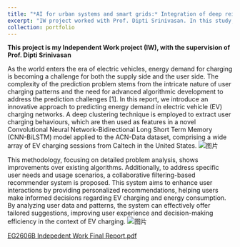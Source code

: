 ```yaml
---
title: "*AI for urban systems and smart grids:* Integration of deep reinforcement learning (DRL) to predict the demand for electricity in EV charging grids"
excerpt: "IW project worked with Prof. Dipti Srinivasan. In this study, deep clustering, LSTM networks, and collaborative filtering techniques were employed for clustering user behaviours and predicting energy demands in electric vehicle (EV) charging stations. Additionally, the user interface (UI) requires enhancements to better serve our primary stakeholders, the users and generators. Furthermore, the exploration of novel algorithms could offer substantial improvements in addressing these issues within the EV charging sector. This study emphasized the importance of utilizing data science and AI in urban systems."
collection: portfolio
---
```

**This project is my Independent Work project (IW), with the supervision of Prof. Dipti Srinivasan**

As the world enters the era of electric vehicles, energy demand for charging is becoming a challenge for both the supply side and the user side. The complexity of the prediction problem stems from the intricate nature of user charging patterns and the need for advanced algorithmic development to address the prediction challenges [1]. In this report, we introduce an innovative approach to predicting energy demand in electric vehicle (EV) charging networks. A deep clustering technique is employed to extract user charging behaviours, which are then used as features in a novel Convolutional Neural Network-Bidirectional Long Short Term Memory (CNN-BiLSTM) model applied to the ACN-Data dataset, comprising a wide array of EV charging sessions from Caltech in the United States.
![图片](https://github.com/user-attachments/assets/ff5010e9-7889-4979-9978-29c133418349)


This methodology, focusing on detailed problem analysis, shows improvements over existing algorithms. Additionally, to address specific user needs and usage scenarios, a collaborative filtering-based recommender system is proposed. This system aims to enhance user interactions by providing personalized recommendations, helping users make informed decisions regarding EV charging and energy consumption. By analyzing user data and patterns, the system can effectively offer tailored suggestions, improving user experience and decision-making efficiency in the context of EV charging.
![图片](https://github.com/user-attachments/assets/b80643d5-6505-440f-8c92-6073f028e760)

[EG2606B Indepedent Work Final Report.pdf](https://github.com/user-attachments/files/17306362/EG2606B.Indepedent.Work.Final.Report.pdf)

